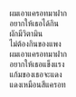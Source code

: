 ผมเอาแครอทมาฝาก  
อยากให้เธอได้กิน  
ผักมีวิตามิน  
ไม่ต้องกินของแพง  
ผมเอาแครอทมาฝาก  
อยากให้เธอแข็งแรง  
แก้มของเธอจะแดง  
แดงเหมือนสีแครอท

